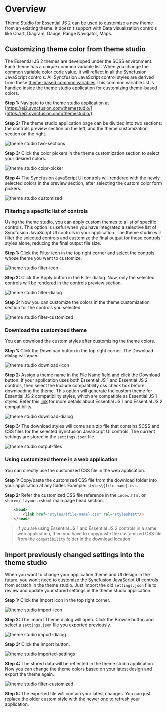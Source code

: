 # Overview

Theme Studio for Essential JS 2 can be used to customize a new theme from an existing theme. It doesn't support with Data visualization controls like Chart, Diagram, Gauge, Range Navigator, Maps.

## Customizing theme color from theme studio

The Essential JS 2 themes are developed under the SCSS environment. Each theme has a unique common variable list. When you change the common variable color code value, it will reflect in all the Syncfusion JavaScript controls. All Syncfusion JavaScript control styles are derived from these [theme-based common variables](theme#common-variables).This common variable list is handled inside the theme studio application for customizing theme-based colors.

**Step 1:** Navigate to the theme studio application at [https://ej2.syncfusion.com/themestudio/](https://ej2.syncfusion.com/themestudio/).

**Step 2:** The theme studio application page can be divided into two sections: the controls preview section on the left, and the theme customization section on the right.

![theme studio two-sections](images/two-pane.png)

**Step 3:** Click the color pickers in the theme customization section to select your desired colors.

![theme studio colpr-picker](images/colorpicker.png)

**Step 4:** The Syncfusion JavaScript UI controls will rendered with the newly selected colors in the preview section, after selecting the custom color form pickers.

![theme studio customized](images/customized.png)

### Filtering a specific list of controls

Using the theme studio, you can apply custom themes to a list of specific controls. This option is useful when you have integrated a selective list of Syncfusion JavaScript UI controls in your application. The theme studio will filter the selected controls and customize the final output for those controls’ styles alone, reducing the final output file size.

**Step 1:** Click the Filter icon in the top right corner and select the controls whose theme you want to customize.

![theme studio filter-icon](images/filter-icon.png)

**Step 2:** Click the Apply button in the Filter dialog. Now, only the selected controls will be rendered in the controls preview section.

![theme studio filter-dialog](images/filter-dialog.png)

**Step 3:** Now you can customize the colors in the theme customization section for the controls you selected.

![theme studio filter-customized](images/filter-customized.png)

### Download the customized theme

You can download the custom styles after customizing the theme colors.

**Step 1:** Click the Download button in the top right corner. The Download dialog will open.

![theme studio download-icon](images/download-icon.png)

**Step 2:** Assign a theme name in the File Name field and click the Download button. If your application uses both Essential JS 1 and Essential JS 2 controls, then select the Include compatibility css check box before downloading the theme. This option will generate the custom theme for Essential JS 2 compatibility styles, which are compatible as Essential JS 1 styles. Refer this [link](../getting-started/compatible-with-essential-js1) for more details about Essential JS 1 and Essential JS 2 compatibility.

![theme studio download-dialog](images/download-dialog.png)

**Step 3:** The download styles will come as a zip file that contains SCSS and CSS files for the selected Syncfusion JavaScript UI controls. The current settings are stored in the `settings.json` file.

![theme studio output-files](images/output-files.png)

### Using customized theme in a web application

You can directly use the customized CSS file in the web application.

**Step 1:** Copy/paste the customized CSS file from the download folder into your application at any folder. Example: `styles\{file-name}.css`.

**Step 2:** Refer the customized CSS file reference in the `index.html` or `shared/_layout.cshtml` main page head section.

```html
    <head>
        <link href="styles/{file-name}.css" rel="stylesheet"/>
    </head>
```

> If you are using Essential JS 1 and Essential JS 2 controls in a same web application, then you have to copy/paste the customized CSS file from the `compatibility` folder in the download location.

## Import previously changed settings into the theme studio

When you want to change your application theme and UI design in the future, you won’t need to customize the Syncfusion JavaScript UI controls from scratch in the theme studio. Just import the old `settings.json` file to review and update your stored settings in the theme studio application.

**Step 1:** Click the Import icon in the top right corner.

![theme studio import-icon](images/import-icon.png)

**Step 2:** The Import Theme dialog will open. Click the Browse button and select a `settings.json` file you exported previously.

![theme studio import-dialog](images/import-dialog.png)

**Step 3:** Click the Import button.

![theme studio imported-settings](images/imported-settings.png)

**Step 4:** The stored data will be reflected in the theme studio application. Now you can change the theme colors based on your latest design and export the theme again.

![theme studio filter-customized](images/filter-customized.png)

**Step 5:** The exported file will contain your latest changes. You can just replace the older custom style with the newer one to refresh your application.
